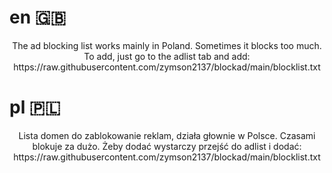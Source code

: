 # en 🇬🇧
<div align=center> The ad blocking list works mainly in Poland. Sometimes it blocks too much. To add, just go to the adlist tab and add: https://raw.githubusercontent.com/zymson2137/blockad/main/blocklist.txt	</div>

# pl 🇵🇱
<div align=center>Lista domen do zablokowanie reklam, działa głownie w Polsce. Czasami blokuje za dużo. Żeby dodać wystarczy przejść do adlist i dodać: https://raw.githubusercontent.com/zymson2137/blockad/main/blocklist.txt	</div>
